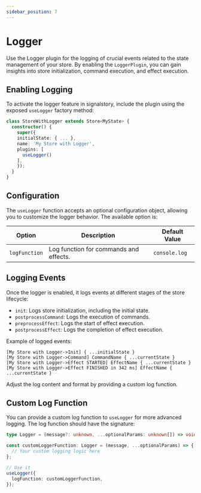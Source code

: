 ```yaml
---
sidebar_position: 7
---
```


# Logger

Use the Logger plugin for the logging of crucial events related to the state management of your store. By enabling the `LoggerPlugin`, you can gain insights into store initialization, command execution, and effect execution.

## Enabling Logging

To activate the logger feature in signalstory, include the plugin using the exposed `useLogger` factory method:

```typescript
class StoreWithLogger extends Store<MyState> {
  constructor() {
    super({
    initialState: { ... },
    name: 'My Store with Logger',
    plugins: [
      useLogger()
    ],
    });
  }
}
```

## Configuration

The `useLogger` function accepts an optional configuration object, allowing you to customize the logger behavior. The available option is:

| Option        | Description                            | Default Value |
| ------------- | -------------------------------------- | ------------- |
| `logFunction` | Log function for commands and effects. | `console.log` |

## Logging Events

Once the logger is enabled, it logs events at different stages of the store lifecycle:

- `init`: Logs store initialization, including the initial state.
- `postprocessCommand`: Logs the execution of commands.
- `preprocessEffect`: Logs the start of effect execution.
- `postprocessEffect`: Logs the completion of effect execution.

Example of logged events:

```
[My Store with Logger->Init] { ...initialState }
[My Store with Logger->Command] CommandName { ...currentState }
[My Store with Logger->Effect STARTED] EffectName { ...currentState }
[My Store with Logger->Effect FINISHED in 342 ms] EffectName { ...currentState }
```

Adjust the log content and format by providing a custom log function.

## Custom Log Function

You can provide a custom log function to `useLogger` for more advanced logging. The log function should have the signature:

```typescript
type Logger = (message?: unknown, ...optionalParams: unknown[]) => void;
```

```typescript
const customLoggerFunction: Logger = (message, ...optionalParams) => {
  // Your custom logging logic here
};

// Use it
useLogger({
  logFunction: customLoggerFunction,
});
```
